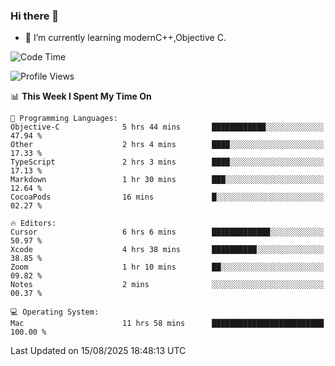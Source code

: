 ### Hi there 👋
- 🌱 I’m currently learning modernC++,Objective C.
<!--
**Asukaki7/Asukaki7** is a ✨ _special_ ✨ repository because its `README.md` (this file) appears on your GitHub profile.

Here are some ideas to get you started:

- 🔭 I’m currently working on ...
- 🌱 I’m currently learning ...
- 👯 I’m looking to collaborate on ...
- 🤔 I’m looking for help with ...
- 💬 Ask me about ...
- 📫 How to reach me: ...
- 😄 Pronouns: ...
- ⚡ Fun fact: ...
-->
<!--START_SECTION:waka-->
![Code Time](http://img.shields.io/badge/Code%20Time-690%20hrs%2028%20mins-blue)

![Profile Views](http://img.shields.io/badge/Profile%20Views-0-blue)

📊 **This Week I Spent My Time On** 

```text
💬 Programming Languages: 
Objective-C              5 hrs 44 mins       ████████████░░░░░░░░░░░░░   47.94 % 
Other                    2 hrs 4 mins        ████░░░░░░░░░░░░░░░░░░░░░   17.33 % 
TypeScript               2 hrs 3 mins        ████░░░░░░░░░░░░░░░░░░░░░   17.13 % 
Markdown                 1 hr 30 mins        ███░░░░░░░░░░░░░░░░░░░░░░   12.64 % 
CocoaPods                16 mins             █░░░░░░░░░░░░░░░░░░░░░░░░   02.27 % 

🔥 Editors: 
Cursor                   6 hrs 6 mins        █████████████░░░░░░░░░░░░   50.97 % 
Xcode                    4 hrs 38 mins       ██████████░░░░░░░░░░░░░░░   38.85 % 
Zoom                     1 hr 10 mins        ██░░░░░░░░░░░░░░░░░░░░░░░   09.82 % 
Notes                    2 mins              ░░░░░░░░░░░░░░░░░░░░░░░░░   00.37 % 

💻 Operating System: 
Mac                      11 hrs 58 mins      █████████████████████████   100.00 % 
```


 Last Updated on 15/08/2025 18:48:13 UTC
<!--END_SECTION:waka-->
